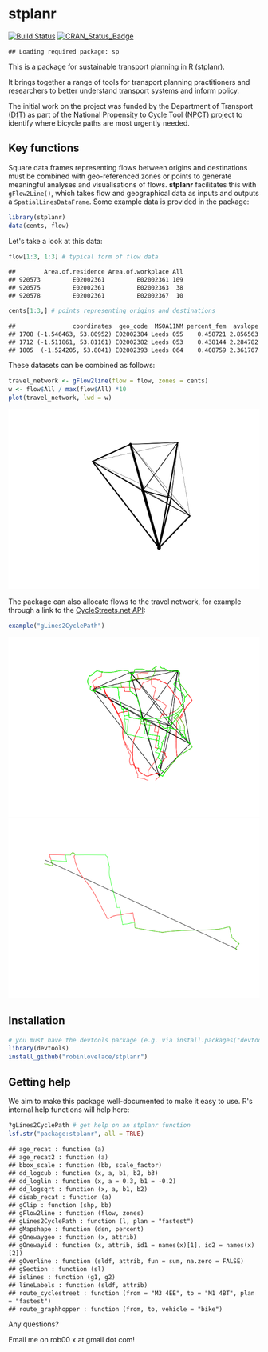 # stplanr

[![Build Status](https://travis-ci.org/Robinlovelace/stplanr.svg?branch=master)](https://travis-ci.org/Robinlovelace/stplanr) [![CRAN_Status_Badge](http://www.r-pkg.org/badges/version/stplanr)](http://cran.r-project.org/web/packages/stplanr)


```
## Loading required package: sp
```


This is a package for sustainable transport planning in R (stplanr).

It brings together a range of tools for transport planning practitioners and
researchers to better understand transport systems and inform policy.

The initial work on the project was funded by the Department of Transport
([DfT](https://www.gov.uk/government/organisations/department-for-transport))
as part of the National Propensity to Cycle Tool
([NPCT](http://www.cedar.iph.cam.ac.uk/research/modelling/npct-tool/)) project to
identify where bicycle paths are most urgently needed.

## Key functions

Square data frames representing flows between origins and destinations
must be combined with geo-referenced zones or points to generate meaningful
analyses and visualisations of flows. **stplanr** facilitates this with 
`gFlow2Line()`, which takes flow and geographical data as inputs and
outputs a `SpatialLinesDataFrame`. Some example data is provided in the package:


```r
library(stplanr)
data(cents, flow)
```

Let's take a look at this data:


```r
flow[1:3, 1:3] # typical form of flow data
```

```
##        Area.of.residence Area.of.workplace All
## 920573         E02002361         E02002361 109
## 920575         E02002361         E02002363  38
## 920578         E02002361         E02002367  10
```

```r
cents[1:3,] # points representing origins and destinations
```

```
##                coordinates  geo_code  MSOA11NM percent_fem  avslope
## 1708 (-1.546463, 53.80952) E02002384 Leeds 055    0.458721 2.856563
## 1712 (-1.511861, 53.81161) E02002382 Leeds 053    0.438144 2.284782
## 1805  (-1.524205, 53.8041) E02002393 Leeds 064    0.408759 2.361707
```

These datasets can be combined as follows:


```r
travel_network <- gFlow2line(flow = flow, zones = cents)
w <- flow$All / max(flow$All) *10
plot(travel_network, lwd = w)
```

![](README_files/figure-html/plot1-1.png) 

The package can also allocate flows to the travel network, for example through
a link to the [CycleStreets.net API](https://www.cyclestreets.net/api/):


```r
example("gLines2CyclePath")
```

![](README_files/figure-html/plot2-1.png) ![](README_files/figure-html/plot2-2.png) 

## Installation


```r
# you must have the devtools package (e.g. via install.packages("devtools"))
library(devtools) 
install_github("robinlovelace/stplanr")
```

## Getting help

We aim to make this package well-documented to make it easy to use.
R's internal help functions will help here:


```r
?gLines2CyclePath # get help on an stplanr function
lsf.str("package:stplanr", all = TRUE)
```

```
## age_recat : function (a)  
## age_recat2 : function (a)  
## bbox_scale : function (bb, scale_factor)  
## dd_logcub : function (x, a, b1, b2, b3)  
## dd_loglin : function (x, a = 0.3, b1 = -0.2)  
## dd_logsqrt : function (x, a, b1, b2)  
## disab_recat : function (a)  
## gClip : function (shp, bb)  
## gFlow2line : function (flow, zones)  
## gLines2CyclePath : function (l, plan = "fastest")  
## gMapshape : function (dsn, percent)  
## gOnewaygeo : function (x, attrib)  
## gOnewayid : function (x, attrib, id1 = names(x)[1], id2 = names(x)[2])  
## gOverline : function (sldf, attrib, fun = sum, na.zero = FALSE)  
## gSection : function (sl)  
## islines : function (g1, g2)  
## lineLabels : function (sldf, attrib)  
## route_cyclestreet : function (from = "M3 4EE", to = "M1 4BT", plan = "fastest")  
## route_graphhopper : function (from, to, vehicle = "bike")
```

Any questions?

Email me on rob00 x at gmail dot com!


